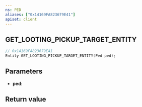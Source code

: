 ```yaml
---
ns: PED
aliases: ["0x14169FA823679E41"]
apiset: client
---
```

## GET_LOOTING_PICKUP_TARGET_ENTITY

```c
// 0x14169FA823679E41
Entity GET_LOOTING_PICKUP_TARGET_ENTITY(Ped ped);
```


## Parameters
* **ped**:

## Return value

